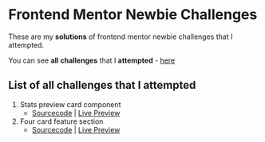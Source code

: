 # Frontend Mentor Newbie Challenges

These are my **solutions** of frontend mentor newbie challenges that I attempted.

You can see **all challenges** that I **attempted** -
[here](https://akshay782.github.io/newbie_challenges/)

## List of all challenges that I attempted

1. Stats preview card component
   - [Sourcecode](https://github.com/akshay782/newbie_challenges/tree/main/01_stats_preview_card_component_main) | [Live Preview](https://akshay782.github.io/newbie_challenges/01_stats_preview_card_component_main/index.html)
2. Four card feature section
   - [Sourcecode](https://github.com/akshay782/newbie_challenges/tree/main/02_four_card_feature_section_master) | [Live Preview](https://akshay782.github.io/newbie_challenges/02_four_card_feature_section_master/index.html)
